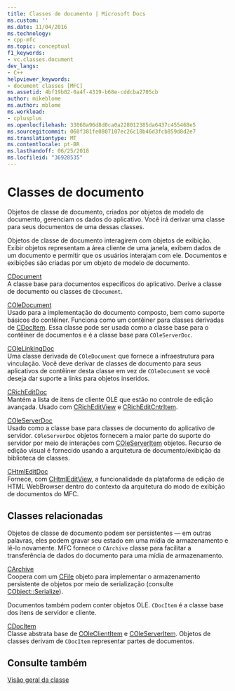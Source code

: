 ```yaml
---
title: Classes de documento | Microsoft Docs
ms.custom: ''
ms.date: 11/04/2016
ms.technology:
- cpp-mfc
ms.topic: conceptual
f1_keywords:
- vc.classes.document
dev_langs:
- C++
helpviewer_keywords:
- document classes [MFC]
ms.assetid: 4bf19b02-0a4f-4319-b68e-cddcba2705cb
author: mikeblome
ms.author: mblome
ms.workload:
- cplusplus
ms.openlocfilehash: 33068a96d8d0ca0a228012385da6437c455468e5
ms.sourcegitcommit: 060f381fe0807107ec26c18b46d3fcb859d8d2e7
ms.translationtype: MT
ms.contentlocale: pt-BR
ms.lasthandoff: 06/25/2018
ms.locfileid: "36928535"
---
```

# <a name="document-classes"></a>Classes de documento
Objetos de classe de documento, criados por objetos de modelo de documento, gerenciam os dados do aplicativo. Você irá derivar uma classe para seus documentos de uma dessas classes.  
  
 Objetos de classe de documento interagirem com objetos de exibição. Exibir objetos representam a área cliente de uma janela, exibem dados de um documento e permitir que os usuários interajam com ele. Documentos e exibições são criadas por um objeto de modelo de documento.  
  
 [CDocument](../mfc/reference/cdocument-class.md)  
 A classe base para documentos específicos do aplicativo. Derive a classe de documento ou classes de `CDocument`.  
  
 [COleDocument](../mfc/reference/coledocument-class.md)  
 Usado para a implementação do documento composto, bem como suporte básicos do contêiner. Funciona como um contêiner para classes derivadas de [CDocItem](../mfc/reference/cdocitem-class.md). Essa classe pode ser usada como a classe base para o contêiner de documentos e é a classe base para `COleServerDoc`.  
  
 [COleLinkingDoc](../mfc/reference/colelinkingdoc-class.md)  
 Uma classe derivada de `COleDocument` que fornece a infraestrutura para vinculação. Você deve derivar de classes de documento para seus aplicativos de contêiner desta classe em vez de `COleDocument` se você deseja dar suporte a links para objetos inseridos.  
  
 [CRichEditDoc](../mfc/reference/cricheditdoc-class.md)  
 Mantém a lista de itens de cliente OLE que estão no controle de edição avançada. Usado com [CRichEditView](../mfc/reference/cricheditview-class.md) e [CRichEditCntrItem](../mfc/reference/cricheditcntritem-class.md).  
  
 [COleServerDoc](../mfc/reference/coleserverdoc-class.md)  
 Usado como a classe base para classes de documento do aplicativo de servidor. `COleServerDoc` objetos fornecem a maior parte do suporte do servidor por meio de interações com [COleServerItem](../mfc/reference/coleserveritem-class.md) objetos. Recurso de edição visual é fornecido usando a arquitetura de documento/exibição da biblioteca de classes.  
  
 [CHtmlEditDoc](../mfc/reference/chtmleditdoc-class.md)  
 Fornece, com [CHtmlEditView](../mfc/reference/chtmleditview-class.md), a funcionalidade da plataforma de edição de HTML WebBrowser dentro do contexto da arquitetura do modo de exibição de documentos do MFC.  
  
## <a name="related-classes"></a>Classes relacionadas  
 Objetos de classe de documento podem ser persistentes — em outras palavras, eles podem gravar seu estado em uma mídia de armazenamento e lê-lo novamente. MFC fornece o `CArchive` classe para facilitar a transferência de dados do documento para uma mídia de armazenamento.  
  
 [CArchive](../mfc/reference/carchive-class.md)  
 Coopera com um [CFile](../mfc/reference/cfile-class.md) objeto para implementar o armazenamento persistente de objetos por meio de serialização (consulte [CObject::Serialize](../mfc/reference/cobject-class.md#serialize)).  
  
 Documentos também podem conter objetos OLE. `CDocItem` é a classe base dos itens de servidor e cliente.  
  
 [CDocItem](../mfc/reference/cdocitem-class.md)  
 Classe abstrata base de [COleClientItem](../mfc/reference/coleclientitem-class.md) e [COleServerItem](../mfc/reference/coleserveritem-class.md). Objetos de classes derivam de `CDocItem` representar partes de documentos.  
  
## <a name="see-also"></a>Consulte também  
 [Visão geral da classe](../mfc/class-library-overview.md)

